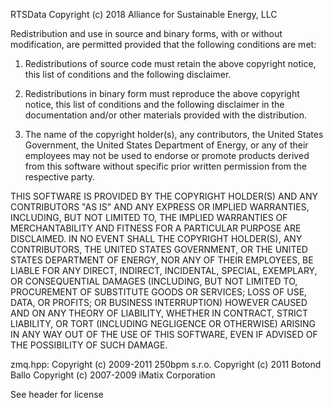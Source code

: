 RTSData
Copyright (c) 2018 Alliance for Sustainable Energy, LLC

Redistribution and use in source and binary forms, with or without modification,
are permitted provided that the following conditions are met:

1. Redistributions of source code must retain the above copyright notice, this
list of conditions and the following disclaimer.

2. Redistributions in binary form must reproduce the above copyright notice,
this list of conditions and the following disclaimer in the documentation and/or
other materials provided with the distribution.

3. The name of the copyright holder(s), any contributors, the United States
Government, the United States Department of Energy, or any of their employees
may not be used to endorse or promote products derived from this software
without specific prior written permission from the respective party.

THIS SOFTWARE IS PROVIDED BY THE COPYRIGHT HOLDER(S) AND ANY CONTRIBUTORS
"AS IS" AND ANY EXPRESS OR IMPLIED WARRANTIES, INCLUDING, BUT NOT LIMITED TO,
THE IMPLIED WARRANTIES OF MERCHANTABILITY AND FITNESS FOR A PARTICULAR PURPOSE
ARE DISCLAIMED. IN NO EVENT SHALL THE COPYRIGHT HOLDER(S), ANY CONTRIBUTORS,
THE UNITED STATES GOVERNMENT, OR THE UNITED STATES DEPARTMENT OF ENERGY, NOR
ANY OF THEIR EMPLOYEES, BE LIABLE FOR ANY DIRECT, INDIRECT, INCIDENTAL, SPECIAL,
EXEMPLARY, OR CONSEQUENTIAL DAMAGES (INCLUDING, BUT NOT LIMITED TO, PROCUREMENT
OF SUBSTITUTE GOODS OR SERVICES; LOSS OF USE, DATA, OR PROFITS; OR BUSINESS
INTERRUPTION) HOWEVER CAUSED AND ON ANY THEORY OF LIABILITY, WHETHER IN
CONTRACT, STRICT LIABILITY, OR TORT (INCLUDING NEGLIGENCE OR OTHERWISE) ARISING
IN ANY WAY OUT OF THE USE OF THIS SOFTWARE, EVEN IF ADVISED OF THE POSSIBILITY
OF SUCH DAMAGE.

zmq.hpp:
Copyright (c) 2009-2011 250bpm s.r.o.
Copyright (c) 2011 Botond Ballo
Copyright (c) 2007-2009 iMatix Corporation

See header for license